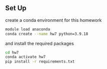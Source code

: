 ## Set Up
create a conda environment for this homework
```bash
module load anaconda
conda create --name hw7 python=3.9.18
```
and install the required packages
```bash
cd hw7
conda activate hw7
pip install -r requirements.txt
```
